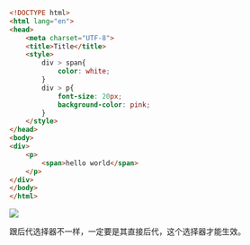 ```html
<!DOCTYPE html>
<html lang="en">
<head>
    <meta charset="UTF-8">
    <title>Title</title>
    <style>
        div > span{
            color: white;
        }
        div > p{
            font-size: 20px;
            background-color: pink;
        }
    </style>
</head>
<body>
<div>
    <p>
        <span>hello world</span>
    </p>
</div>
</body>
</html>
```

![](http://oss-file-cache.oss-cn-shanghai.aliyuncs.com/1648105175_image.png)

跟后代选择器不一样，一定要是其直接后代，这个选择器才能生效。